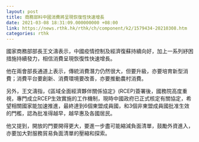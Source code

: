 ```yaml
---
layout: post
title: 商務部料中國消費將呈現恢復性快速增長
date: 2021-03-08 18:31:09.000000000 +08:00
link: https://news.rthk.hk/rthk/ch/component/k2/1579434-20210308.htm
categories: rthk
---
```


國家商務部部長王文濤表示，中國疫情控制及經濟復蘇持續向好，加上一系列紓困措施持續發力，相信消費呈現恢復性快速增長。

他在兩會部長通道上表示，傳統消費潛力仍然很大，但要升級，亦要培育新型消費；消費平台要創新、消費環境要改善，亦要推動農村消費。

另外，王文濤指，《區域全面經濟夥伴關係協定》(RCEP)簽署後，國務院高度重視，專門成立RCEP生效實施的工作機制，現時中國政府已正式核定有關協定，希望相關國家能加速推進，最終達到6個東盟成員國，和3個非東盟成員國批准生效的門檻，認為批准得越早，越早惠及各國居民。

他又提到，開放的門要開得更大，要進一步盡可能縮減負面清單，鼓勵外資進入，亦要加大對服務貿易負面清單的壓縮和探索。

